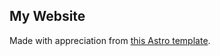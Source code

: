## My Website

Made with appreciation from [this Astro template](https://github.com/satnaing/astro-paper).